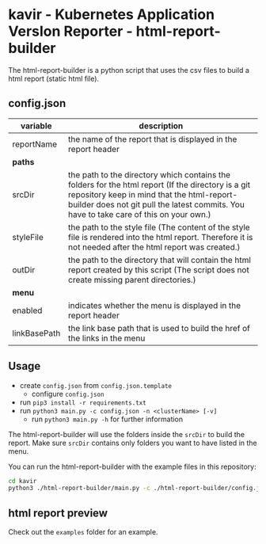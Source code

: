 # kavir - **K**ubernetes **A**pplication **V**ers**I**on **R**eporter - html-report-builder

The html-report-builder is a python script that uses the csv files to build a html report (static html file).

## config.json

| variable     | description                                                                |
| ------------ | -------------------------------------------------------------------------- |
| reportName   | the name of the report that is displayed in the report header              |
| **paths**    |                                                                            |
| srcDir       | the path to the directory which contains the folders for the html report (If the directory is a git repository keep in mind that the html-report-builder does not git pull the latest commits. You have to take care of this on your own.) |
| styleFile    | the path to the style file (The content of the style file is rendered into the html report. Therefore it is not needed after the html report was created.) |
| outDir       | the path to the directory that will contain the html report created by this script (The script does not create missing parent directories.) |
| **menu**     |                                                                            |
| enabled      | indicates whether the menu is displayed in the report header               |
| linkBasePath | the link base path that is used to build the href of the links in the menu |

## Usage

* create `config.json` from `config.json.template`
  * configure `config.json`
* run `pip3 install -r requirements.txt`
* run `python3 main.py -c config.json -n <clusterName> [-v]`
  * run `python3 main.py -h` for further information

The html-report-builder will use the folders inside the `srcDir` to build the report. Make sure `srcDir` contains only folders you want to have listed in the menu.

You can run the html-report-builder with the example files in this repository:

```bash
cd kavir
python3 ./html-report-builder/main.py -c ./html-report-builder/config.json -n dev
```

## html report preview

Check out the `examples` folder for an example.
